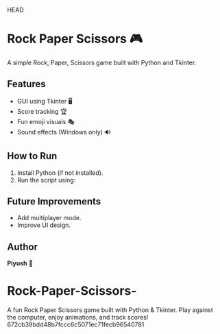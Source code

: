 HEAD
# Rock Paper Scissors 🎮  
A simple Rock, Paper, Scissors game built with Python and Tkinter.  

## Features  
- GUI using Tkinter 🖥️  
- Score tracking 🏆  
- Fun emoji visuals 🎭  
- Sound effects (Windows only) 🔊  

## How to Run  
1. Install Python (if not installed).  
2. Run the script using:  

## Future Improvements  
- Add multiplayer mode.  
- Improve UI design.  

## Author  
**Piyush** 🚀  

# Rock-Paper-Scissors-
A fun Rock Paper Scissors game built with Python &amp; Tkinter.  Play against the computer, enjoy animations, and track scores!
672cb39bdd48b7fccc6c5071ec71fecb96540781
